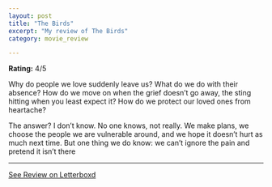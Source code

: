 ```yaml
---
layout: post
title: "The Birds"
excerpt: "My review of The Birds"
category: movie_review

---
```


**Rating:** 4/5

Why do people we love suddenly leave us? What do we do with their absence? How do we move on when the grief doesn’t go away, the sting hitting when you least expect it? How do we protect our loved ones from heartache?

The answer? I don’t know. No one knows, not really. We make plans, we choose the people we are vulnerable around, and we hope it doesn’t hurt as much next time. But one thing we do know: we can’t ignore the pain and pretend it isn’t there

<hr>

[See Review on Letterboxd](https://boxd.it/3CYAHL)
